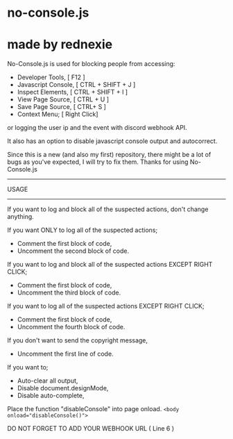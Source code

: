 # no-console.js
# made by rednexie


No-Console.js is used for blocking people from accessing:

- Developer Tools, [ F12 ]
- Javascript Console, [ CTRL + SHIFT + J ]
- Inspect Elements,  [ CTRL + SHIFT + I ]
- View Page Source, [ CTRL + U ]
- Save Page Source, [ CTRL+ S ]
- Context Menu; [ Right Click]

or logging the user ip and the event with discord webhook API.

It also has an option to disable javascript console output and autocorrect.

Since this is a new (and also my first) repository, there might be a lot of bugs as you've expected, I will try to fix them.
Thanks for using No-Console.js




--------------------------------------------------------------------------------------------------------------------------------------------

USAGE 

--------------------------------------------------------------------------------------------------------------------------------------------

If you want to log and block all of the suspected actions, don't change anything.

If you want ONLY to log all of the suspected actions;

- Comment the first block of code,
- Uncomment the second block of code.

If you want to log and block all of the suspected actions  EXCEPT RIGHT CLICK;
- Comment the first block of code,
- Uncomment the third block of code.

If you want to log all of the suspected actions  EXCEPT RIGHT CLICK;
- Comment the first block of code,
- Uncomment the fourth block of code.

If you don't want to send the copyright message,
- Uncomment the first line of code.

If you want to;
- Auto-clear all output,
- Disable document.designMode,
- Disable auto-complete,

Place the function "disableConsole" into page onload.
```<body onload="disableConsole()">```


DO NOT FORGET TO ADD YOUR WEBHOOK URL ( Line 6 )
